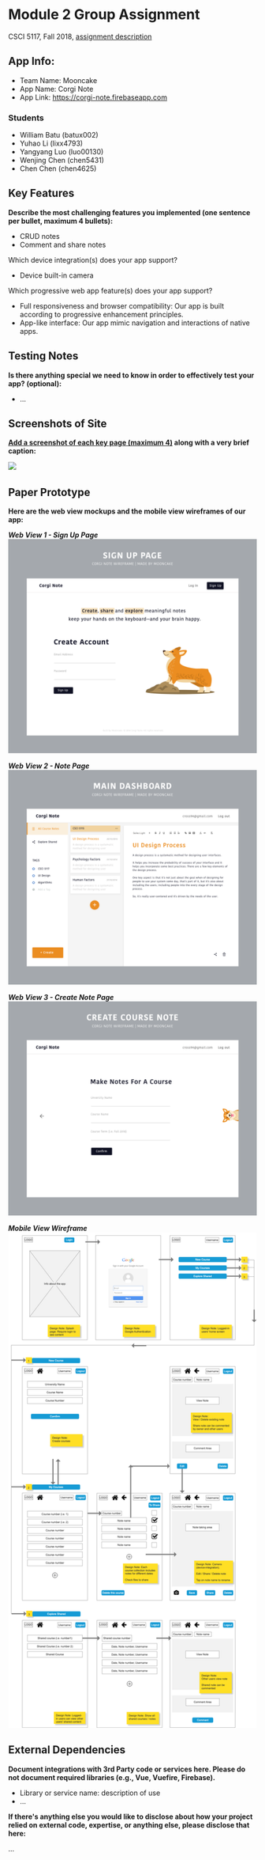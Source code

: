 # Module 2 Group Assignment

CSCI 5117, Fall 2018, [assignment description](https://docs.google.com/document/d/1NN_rCSks6TT1TS7TaVXFsRIBCYeqs5MUa4ijEN-Vhoo/edit)

## App Info:

* Team Name: Mooncake
* App Name: Corgi Note
* App Link: <https://corgi-note.firebaseapp.com>

### Students

* William Batu (batux002)
* Yuhao Li (lixx4793)
* Yangyang Luo (luo00130)
* Wenjing Chen (chen5431)
* Chen Chen (chen4625)


## Key Features

**Describe the most challenging features you implemented
(one sentence per bullet, maximum 4 bullets):**

* CRUD notes
* Comment and share notes

Which device integration(s) does your app support?

* Device built-in camera

Which progressive web app feature(s) does your app support?

* Full responsiveness and browser compatibility: Our app is built according to progressive enhancement principles.
* App-like interface: Our app mimic navigation and interactions of native apps.



## Testing Notes

**Is there anything special we need to know in order to effectively test your app? (optional):**

* ...


## Screenshots of Site

**[Add a screenshot of each key page (maximum 4)](https://stackoverflow.com/questions/10189356/how-to-add-screenshot-to-readmes-in-github-repository)
along with a very brief caption:**

![](https://media.giphy.com/media/o0vwzuFwCGAFO/giphy.gif)


## Paper Prototype

<!-- **[Add images/photos that show your paper prototype (maximum 4)](https://stackoverflow.com/questions/10189356/how-to-add-screenshot-to-readmes-in-github-repository) along with a very brief caption:** -->

<!-- ![](https://media.giphy.com/media/26ufnwz3wDUli7GU0/giphy.gif) -->


**Here are the web view mockups and the mobile view wireframes of our app:**

***Web View 1 - Sign Up Page***
![Sign Up Page](/prototype/1_signUpPage.png?raw=true "Sign Up Page")

***Web View 2 - Note Page***
![Note Page](/prototype/2_notePage.png?raw=true "Note Page")

***Web View 3 - Create Note Page***
![Create Note Page](/prototype/3_createNotePage.png?raw=true "Create Note Page")

***Mobile View Wireframe***
![Mobile User Flow](/prototype/mobile_overveiw.png?raw=true "Mobile User Flow")

## External Dependencies

**Document integrations with 3rd Party code or services here.
Please do not document required libraries (e.g., Vue, Vuefire, Firebase).**

* Library or service name: description of use
* ...

**If there's anything else you would like to disclose about how your project
relied on external code, expertise, or anything else, please disclose that
here:**

...
